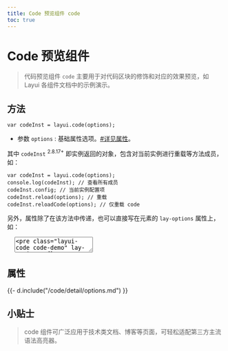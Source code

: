 ```yaml
---
title: Code 预览组件 code
toc: true
---
```

 
# Code 预览组件

> 代码预览组件 `code` 主要用于对代码区块的修饰和对应的效果预览，如 Layui 各组件文档中的示例演示。


<h2 id="api" lay-toc="{}">方法</h2>

`var codeInst = layui.code(options);`

- 参数 `options` : 基础属性选项。[#详见属性](#options)。

其中 `codeInst` <sup>2.8.17+</sup> 即实例返回的对象，包含对当前实例进行重载等方法成员，如：

```
var codeInst = layui.code(options);
console.log(codeInst); // 查看所有成员
codeInst.config; // 当前实例配置项
codeInst.reload(options); // 重载
codeInst.reloadCode(options); // 仅重载 code
```


另外，属性除了在该方法中传递，也可以直接写在元素的 `lay-options` 属性上，如：

<pre class="layui-code" lay-options="{preview: true, codeStyle: 'height: 315px;', layout: ['code', 'preview']}">
  <textarea>
<pre class="layui-code code-demo" lay-options="{}">
light theme
light theme
light theme
</pre>

<hr>

<pre class="layui-code code-demo" lay-options="{theme: 'dark'}">
dark theme
dark theme
dark theme
</pre>

<!-- import layui -->  
<script>
layui.use(function(){
  // code
  layui.code({
    elem: '.code-demo'
  });
})
</script>
  </textarea>
</pre>

<h2 id="options" lay-toc="{hot: true}">属性</h2>

<div>
{{- d.include("/code/detail/options.md") }}
</div>

<h2>小贴士</h2>

> code 组件可广泛应用于技术类文档、博客等页面，可轻松适配第三方主流语法高亮器。

